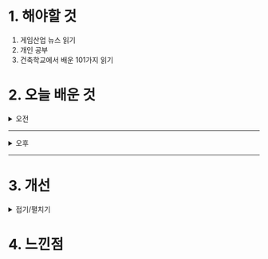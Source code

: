 
# 1. 해야할 것

1. 게임산업 뉴스 읽기 
2. 개인 공부  
3. 건축학교에서 배운 101가지 읽기



# 2. 오늘 배운 것

<details>
<summary>오전</summary>

## 오늘의 뉴스




</details>

****

<details>
<summary>오후</summary>

## 건축학교에서 배운 101가지


****
## 원신 플레이
![image](https://github.com/user-attachments/assets/25ac8a9d-bb0c-4d45-8d4a-d05580aa3b8a)

![image](https://github.com/user-attachments/assets/534806b3-cfee-4385-b0eb-25afbba860f4)

![image](https://github.com/user-attachments/assets/8cb67588-5f15-431d-a3d6-9953a63086e2)

![image](https://github.com/user-attachments/assets/dbc1736f-7510-4856-9235-146032d98ebb)

![image](https://github.com/user-attachments/assets/7d860820-87cd-46fd-a5a3-48ae81a3199e)
```
이렇게해서 바다속 마왕의 궁전은 끝이 났다.
봉인을 풀고 악장을 이용하여 악기를 복원하는 과정이 인상깊었다.
```
### 수선화 십자 퀘스트(구세자의 묘지기)
![image](https://github.com/user-attachments/assets/74d1d208-6fa0-471f-b648-dd5942e600e8)

![image](https://github.com/user-attachments/assets/516ee9b3-969d-497d-8b76-7902a9bca8be)

![image](https://github.com/user-attachments/assets/931b0fa3-7aef-46d0-a70c-de6e9fce15d6)

</details>

****


# 3. 개선


<details>
<summary>접기/펼치기</summary>


</details>



# 4. 느낀점


